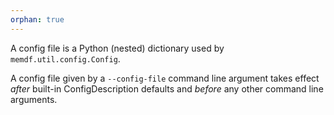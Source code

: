 ```yaml
---
orphan: true
---
```


A config file is a Python (nested) dictionary used by
`memdf.util.config.Config`.

A config file given by a `--config-file` command line argument takes effect
_after_ built-in ConfigDescription defaults and _before_ any other command line
arguments.

